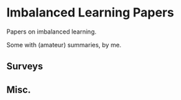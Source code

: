 # Imbalanced Learning Papers

Papers on imbalanced learning.

Some with (amateur) summaries, by me.


## Surveys



## Misc.
